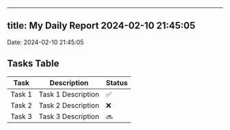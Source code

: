 
---
title: My Daily Report 2024-02-10 21:45:05
---

Date: 2024-02-10 21:45:05

## Tasks Table

| Task | Description | Status |
|------|-------------|--------|
| Task 1 | Task 1 Description | ✅ |
| Task 2 | Task 2 Description | ❌ |
| Task 3 | Task 3 Description | 🔜 |
